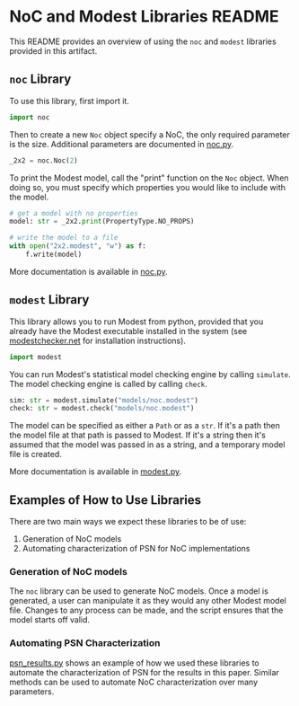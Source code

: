 # NoC and Modest Libraries README

This README provides an overview of using the `noc` and `modest` libraries provided
in this artifact.

## `noc` Library

To use this library, first import it.

```python
import noc
```

Then to create a new `Noc` object specify a NoC, the only required parameter is the size. Additional
parameters are documented in [noc.py](./noc.py).

```python
_2x2 = noc.Noc(2)
```

To print the Modest model, call the "print" function on the `Noc` object. When doing so, you must
specify which properties you would like to include with the model.

```python
# get a model with no properties
model: str = _2x2.print(PropertyType.NO_PROPS)

# write the model to a file
with open("2x2.modest", "w") as f:
    f.write(model)
```

More documentation is available in [noc.py](./noc.py).

## `modest` Library

This library allows you to run Modest from python, provided that you already have the Modest
executable installed in the system (see [modestchecker.net](modestchecker.net) for installation
instructions).

```python
import modest
```

You can run Modest's statistical model checking engine by calling `simulate`. The model checking
engine is called by calling `check`.

```python
sim: str = modest.simulate("models/noc.modest")
check: str = modest.check("models/noc.modest")
```

The model can be specified as either a `Path` or as a `str`. If it's a path then the model file
at that path is passed to Modest. If it's a string then it's assumed that the model was passed
in as a string, and a temporary model file is created.

More documentation is available in [modest.py](./modest.py).

## Examples of How to Use Libraries

There are two main ways we expect these libraries to be of use:

1. Generation of NoC models
2. Automating characterization of PSN for NoC implementations

### Generation of NoC models

The `noc` library can be used to generate NoC models. Once a model is generated, a user can
manipulate it as they would any other Modest model file. Changes to any process can be made,
and the script ensures that the model starts off valid.

### Automating PSN Characterization

[psn_results.py](./psn_results.py) shows an example of how we used these libraries to automate
the characterization of PSN for the results in this paper. Similar methods can be used to
automate NoC characterization over many parameters.
